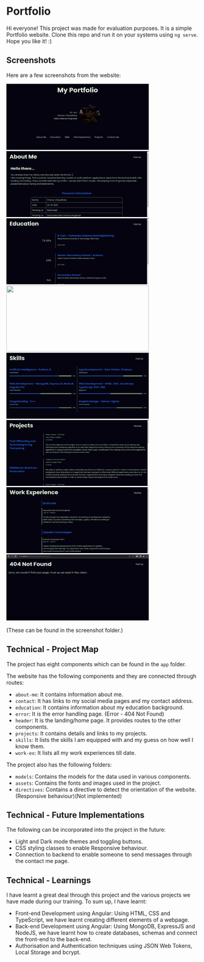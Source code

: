# Portfolio

Hi everyone! This project was made for evaluation purposes. It is a simple Portfolio website. Clone this repo and run it on your systems using `ng serve`. Hope you like it! :)

## Screenshots

Here are a few screenshots from the website: 

<p><img src = "https://raw.githubusercontent.com/Pranavc22/portfolio-angular/main/screenshots/header.png" alt = "Header Page" width = "374" height = "173"/>&emsp;<img src = "https://raw.githubusercontent.com/Pranavc22/portfolio-angular/main/screenshots/about-me.png" alt = "About-Me Page" width = "374" height = "173"/>&emsp;<img src = "https://raw.githubusercontent.com/Pranavc22/portfolio-angular/main/screenshots/education.png" alt = "Education Page" width = "374" height = "173"/>&emsp;<img src = "" alt = "" width = "374" height = "173"/>&emsp;<img src = "https://raw.githubusercontent.com/Pranavc22/portfolio-angular/main/screenshots/skills.png" alt = "Skills Page" width = "374" height = "173"/>&emsp;<img src = "https://raw.githubusercontent.com/Pranavc22/portfolio-angular/main/screenshots/projects.png" alt = "Projects Page" width = "374" height = "173"/>&emsp;<img src = "https://raw.githubusercontent.com/Pranavc22/portfolio-angular/main/screenshots/work-ex.png" alt = "Work-Ex Page" width = "374" height = "173"/>&emsp;<img src = "https://raw.githubusercontent.com/Pranavc22/portfolio-angular/main/screenshots/error.png" alt = "Error Page" width = "374" height = "173"/></p>

(These can be found in the screenshot folder.)

## Technical - Project Map

The project has eight components which can be found in the `app` folder. 

The website has the following components and they are connected through routes:
-   `about-me`: It contains information about me.
-   `contact`: It has links to my social media pages and my contact address.
-   `education`: It contains information about my education background.
-   `error`: It is the error handling page. (Error - 404 Not Found)
-   `header`: It is the landing/home page. It provides routes to the other components.
-   `projects`: It contains details and links to my projects.
-   `skills`: It lists the skills I am equipped with and my guess on how well I know them.
-   `work-ex`: It lists all my work experiences till date.

The project also has the following folders: 
-   `models`: Contains the models for the data used in various components.
-   `assets`: Contains the fonts and images used in the project.
-   `directives`: Contains a directive to detect the orientation of the website. (Responsive behaviour)(Not implemented)

## Technical - Future Implementations

The following can be incorporated into the project in the future: 
-   Light and Dark mode themes and toggling buttons.
-   CSS styling classes to enable Responsive behaviour. 
-   Connection to backend to enable someone to send messages through the contact me page.

## Technical - Learnings

I have learnt a great deal through this project and the various projects we have made during our training. To sum up, I have learnt: 
-   Front-end Development using Angular: Using HTML, CSS and TypeScript, we have learnt creating different elements of a webpage.
-   Back-end Development using Angular: Using MongoDB, ExpressJS and NodeJS, we have learnt how to create databases, schemas and connect the front-end to the back-end. 
-   Authorisation and Authentication techniques using JSON Web Tokens, Local Storage and bcrypt.
